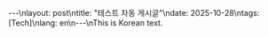 ---\nlayout: post\ntitle: "테스트 자동 게시글"\ndate: 2025-10-28\ntags: [Tech]\nlang: en\n---\nThis is Korean text.